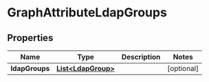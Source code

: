 # GraphAttributeLdapGroups

## Properties
Name | Type | Description | Notes
------------ | ------------- | ------------- | -------------
**ldapGroups** | [**List&lt;LdapGroup&gt;**](LdapGroup.md) |  |  [optional]
